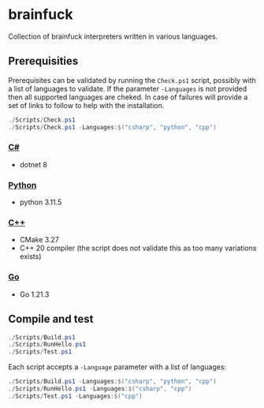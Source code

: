 # brainfuck
Collection of brainfuck interpreters written in various languages.

## Prerequisities
Prerequisites can be validated by running the `Check.ps1` script, possibly with a list of languages to validate. If the parameter `-Languages` is not provided then all supported languages are cheked. In case of failures will provide a set of links to follow to help with the installation.
```powershell
./Scripts/Check.ps1
./Scripts/Check.ps1 -Languages:$("csharp", "python", "cpp")
```

### [C#](https://github.com/sanelli/brainfuck/tree/main/csharp)
- dotnet 8

### [Python](https://github.com/sanelli/brainfuck/tree/main/python)
- python 3.11.5

### [C++](https://github.com/sanelli/brainfuck/tree/main/cpp)
- CMake 3.27
- C++ 20 compiler (the script does not validate this as too many variations exists)

### [Go](https://github.com/sanelli/brainfuck/tree/main/go)
- Go 1.21.3

## Compile and test
```powershell
./Scripts/Build.ps1
./Scripts/RunHello.ps1
./Scripts/Test.ps1
```

Each script accepts a `-Language` parameter with a list of languages:
```powershell
./Scripts/Build.ps1 -Languages:$("csharp", "python", "cpp")
./Scripts/RunHello.ps1 -Languages:$("csharp", "cpp")
./Scripts/Test.ps1 -Languages:$("cpp")
```